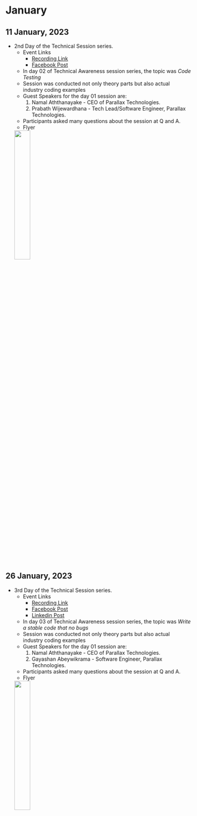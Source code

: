 # January

## 11 January, 2023
- 2nd Day of the Technical Session series.
    - Event Links
         - [Recording Link](https://fb.watch/h_yCaGtrqf/)
         - [Facebook Post](https://www.facebook.com/photo?fbid=475693271399092&set=a.385764923725261)
    - In day 02 of Technical Awareness session series, the topic was *Code Testing*
    - Session was conducted not only theory parts but also actual industry coding examples
    - Guest Speakers for the day 01 session are:
        01. Namal Aththanayake - CEO of Parallax Technologies.
        02. Prabath Wijewardhana - Tech Lead/Software Engineer, Parallax Technologies.
    - Participants asked many questions about the session at Q and A.
    - Flyer
     <img src="https://user-images.githubusercontent.com/68012743/212046671-637d0333-4a42-4dcd-954a-fe10489d2aac.png" width="30%"/>
     
     
## 26 January, 2023
- 3rd Day of the Technical Session series.
    - Event Links
         - [Recording Link]()
         - [Facebook Post](https://www.facebook.com/photo/?fbid=475760108059075&set=a.385764923725261)
         - [Linkedin Post](https://www.linkedin.com/posts/fossuwu_fossuwu-mozillauwu-parallax-activity-7024301532338675712-PhjA?utm_source=share&utm_medium=member_desktop)
    - In day 03 of Technical Awareness session series, the topic was *Write a stable code that no bugs*
    - Session was conducted not only theory parts but also actual industry coding examples
    - Guest Speakers for the day 01 session are:
        01. Namal Aththanayake - CEO of Parallax Technologies.
        02. Gayashan Abeywikrama - Software Engineer, Parallax Technologies.
    - Participants asked many questions about the session at Q and A.
    - Flyer
     <img src="https://user-images.githubusercontent.com/68012743/214773009-46a925d0-4eed-4437-8d9a-35a9d4b01c34.png" width="30%"/>
